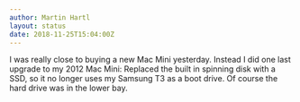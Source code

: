 ```yaml
---
author: Martin Hartl
layout: status
date: 2018-11-25T15:04:00Z
---
```

I was really close to buying a new Mac Mini yesterday. Instead I did one last upgrade to my 2012 Mac Mini:
Replaced the built in spinning disk with a SSD, so it no longer uses my Samsung T3 as a boot drive.
Of course the hard drive was in the lower bay.
